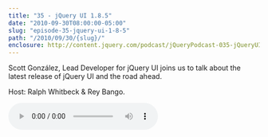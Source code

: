 ```yaml
---
title: "35 - jQuery UI 1.8.5"
date: "2010-09-30T08:00:00-05:00"
slug: "episode-35-jquery-ui-1-8-5"
path: "/2010/09/30/{slug}/"
enclosure: http://content.jquery.com/podcast/jQueryPodcast-035-jQueryUI185.mp3
---
```

Scott González, Lead Developer for jQuery UI joins us to talk about the latest release of jQuery UI and the road ahead.

Host: Ralph Whitbeck &amp; Rey Bango.

<audio src="http://content.jquery.com/podcast/jQueryPodcast-035-jQueryUI185.mp3" controls=""></audio>
